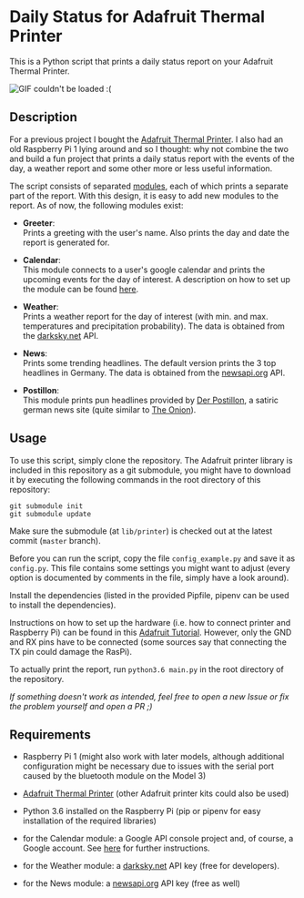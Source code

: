 # Daily Status for Adafruit Thermal Printer

This is a Python script that prints a daily status report on your Adafruit Thermal Printer.

![GIF couldn't be loaded :(](.github/printer_vid.gif)

## Description

For a previous project I bought the [Adafruit Thermal Printer](https://learn.adafruit.com/mini-thermal-receipt-printer).
I also had an old Raspberry Pi 1 lying around and so I thought: why not combine the two and build a fun project that
prints a daily status report with the events of the day, a weather report and some other more or less useful information.

The script consists of separated [modules](modules/), each of which prints a separate part of the report. With
this design, it is easy to add new modules to the report. As of now, the following modules exist:

* **Greeter**:  
Prints a greeting with the user's name. Also prints the day and date the report is generated for.

* **Calendar**:  
This module connects to a user's google calendar and prints the upcoming events for the day of interest. A description
on how to set up the module can be found [here](modules/calendar).

* **Weather**:  
Prints a weather report for the day of interest (with min. and max. temperatures and precipitation probability). The
data is obtained from the [darksky.net](https://darksky.net/dev) API.

* **News**:  
Prints some trending headlines. The default version prints the 3 top headlines in Germany. The data is obtained from
the [newsapi.org](https://newsapi.org) API.

* **Postillon**:  
This module prints pun headlines provided by [Der Postillon](http://www.der-postillon.com), a satiric german news site
(quite similar to [The Onion](https://www.theonion.com)).

## Usage

To use this script, simply clone the repository. The Adafruit printer library is included in this repository as a
git submodule, you might have to download it by executing the following commands in the root directory of this repository:
```
git submodule init
git submodule update
```
Make sure the submodule (at `lib/printer`) is checked out at the latest commit (`master` branch).

Before you can run the script, copy the file `config_example.py` and save it as `config.py`. This file contains some
settings you might want to adjust (every option is documented by comments in the file, simply have a look around).

Install the dependencies (listed in the provided Pipfile, pipenv can be used to install the dependencies).

Instructions on how to set up the hardware (i.e. how to connect printer and Raspberry Pi) can be found in this [Adafruit
Tutorial](https://learn.adafruit.com/pi-thermal-printer/case-2#step-28). However, only the GND and RX pins have to be
connected (some sources say that connecting the TX pin could damage the RasPi).

To actually print the report, run `python3.6 main.py` in the root directory of the repository.

*If something doesn't work as intended, feel free to open a new Issue or fix the problem
yourself and open a PR ;)*

## Requirements

* Raspberry Pi 1 (might also work with later models, although additional configuration might be necessary due to issues
with the serial port caused by the bluetooth module on the Model 3)
* [Adafruit Thermal Printer](https://learn.adafruit.com/mini-thermal-receipt-printer) (other Adafruit printer kits could
also be used)
* Python 3.6 installed on the Raspberry Pi (pip or pipenv for easy installation of the required libraries)


* for the Calendar module: a Google API console project and, of course, a Google account. See [here](modules/calendar) for
further instructions.
* for the Weather module: a [darksky.net](https://darksky.net/dev) API key (free for developers).
* for the News module: a [newsapi.org](https://newsapi.org) API key (free as well)
